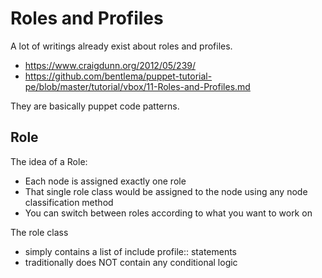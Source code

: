  # Roles and Profiles
 A lot of writings already exist about roles and profiles.
 * https://www.craigdunn.org/2012/05/239/
 * https://github.com/bentlema/puppet-tutorial-pe/blob/master/tutorial/vbox/11-Roles-and-Profiles.md
 
 They are basically puppet code patterns.
 
 ## Role
 The idea of a Role:
* Each node is assigned exactly one role
* That single role class would be assigned to the node using any node classification method
* You can switch between roles according to what you want to work on

The role class
* simply contains a list of include profile:: statements
* traditionally does NOT contain any conditional logic


